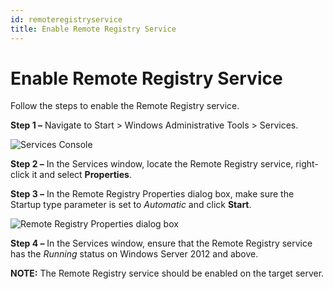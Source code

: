 ```yaml
---
id: remoteregistryservice
title: Enable Remote Registry Service
---
```


# Enable Remote Registry Service

Follow the steps to enable the Remote Registry service.

**Step 1 –** Navigate to Start > Windows Administrative Tools > Services.

![Services Console](/img/1secure/configuration/ManualConfig_GenEvents_RemoteRegistry2016.png "Services Console")

**Step 2 –** In the Services window, locate the Remote Registry service, right-click it and select **Properties**.

**Step 3 –**  In the Remote Registry Properties dialog box, make sure the Startup type parameter is set to *Automatic* and click **Start**.

![Remote Registry Properties dialog box](/img/1secure/configuration/ManualConfig_GenEvents_RemoteRegistry_Start2016.png "Remote Registry Properties dialog box")

**Step 4 –** In the Services window, ensure that the Remote Registry service has the *Running* status on Windows Server 2012 and above.

**NOTE:** The Remote Registry service should be enabled on the target server.